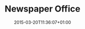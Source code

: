 ---
clipterms:
- Dialogue
commentary: ''
date: '2015-03-20T11:36:07+01:00'
director_first: Howard
director_last: Hawks
film: His Girl Friday
length: '2:18'
quicktime: newspaper_office.mov
source: 1999 LaserLight
title: Newspaper Office
year: '1940'
---
